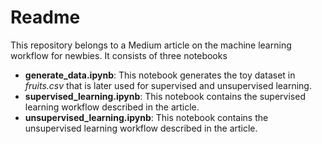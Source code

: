 # Readme

This repository belongs to a Medium article on the machine learning workflow for newbies. It consists of three notebooks

* **generate_data.ipynb**: This notebook generates the toy dataset in *fruits.csv* that is later used for supervised and unsupervised learning.
* **supervised_learning.ipynb**: This notebook contains the supervised learning workflow described in the article.
* **unsupervised_learning.ipynb**: This notebook contains the unsupervised learning workflow described in the article.
